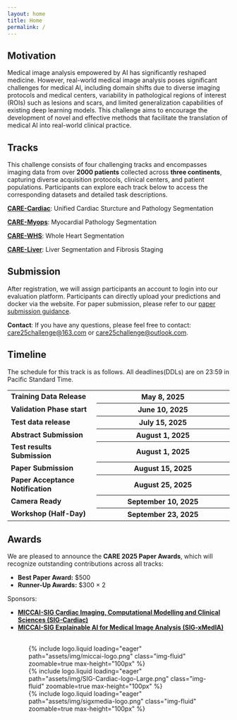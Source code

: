 ```yaml
---
layout: home
title: Home
permalink: /
---
```


## Motivation 

Medical image analysis empowered by AI has significantly reshaped medicine.  However, real-world medical image analysis poses significant challenges for medical AI, including domain shifts due to diverse imaging protocols and medical centers, variability in pathological regions of interest (ROIs) such as lesions and scars, and limited generalization capabilities of existing deep learning models. This challenge aims to encourage the development of novel and effective methods that facilitate the translation of medical AI into real-world clinical practice.



## Tracks

This challenge consists of four challenging tracks and encompasses imaging data from over **2000 patients** collected across **three continents**, capturing diverse acquisition protocols, clinical centers, and patient populations.  Participants can explore each track below to access the corresponding datasets and detailed task descriptions.

[**<u>CARE-Cardiac</u>**](/care_2025/track1): Unified Cardiac Sturcture and Pathology Segmentation 

[**<u>CARE-Myops</u>**](/care_2025/track2): Myocardial Pathology Segmentation

[**<u>CARE-WHS</u>**](/care_2025/track3): Whole Heart Segmentation 

[**<u>CARE-Liver</u>**](/care_2025/track4): Liver Segmentation and Fibrosis Staging



## Submission 

After registration, we will assign participants an account to login into our evaluation platform. Participants can directly upload your predictions and docker via the website. For paper submission, please refer to our [paper submission guidance](/care_2025/paper_submission).

**Contact**: If you have any questions, please feel free to contact: [care25challenge@163.com](mailto:care25challenge@163.com) or [care25challenge@outlook.com](mailto:care25challenge@outlook.com).


## Timeline

The schedule for this track is as follows. All deadlines(DDLs) are on 23:59 in Pacific Standard Time.

<table class="table table-sm table-hover border-bottom">
    <tr>
    <td class="text-left"><strong>Training Data Release</strong></td>
    <th scope="row" style="width: 60%" class="text-right"><strong>May 8, 2025</strong></th>
    </tr>
    <tr>
    <td class="text-left"><strong>Validation Phase start</strong></td>
    <th scope="row" style="width: 60%" class="text-right"><strong>June 10, 2025</strong></th>
    </tr>
    <tr>
    <td class="text-left"><strong>Test data release</strong></td>
    <th scope="row" style="width: 60%" class="text-right"><strong>July 15, 2025</strong></th>
    </tr>
    <tr>
    <td class="text-left"><strong>Abstract Submission</strong></td>
    <th scope="row" style="width: 60%" class="text-right"><strong>August 1, 2025</strong></th>
    </tr>
    <tr>
    <td class="text-left"><strong>Test results Submission</strong></td>
    <th scope="row" style="width: 60%" class="text-right"><strong>August 1, 2025</strong></th>
    </tr>
    <tr>
    <td class="text-left"><strong>Paper Submission</strong></td>
    <th scope="row" style="width: 60%" class="text-right"><strong>August 15, 2025</strong></th>
    </tr>
    <tr>
    <td class="text-left"><strong>Paper Acceptance Notification</strong></td>
    <th scope="row" style="width: 60%" class="text-right"><strong>August 25, 2025</strong></th>
    </tr>
    <tr>
    <td class="text-left"><strong>Camera Ready</strong></td>
    <th scope="row" style="width: 60%" class="text-right"><strong>September 10, 2025</strong></th>
    </tr>
    <tr>
    <td class="text-left"><strong>Workshop (Half-Day)</strong></td>
    <th scope="row" style="width: 60%" class="text-right"><strong>September 23, 2025</strong></th>
    </tr>
</table>

## Awards

We are pleased to announce the **CARE 2025 Paper Awards**, which will recognize outstanding contributions across all tracks:

- **Best Paper Award:** $500
- **Runner-Up Awards:** $300 × 2

Sponsors:

- **[MICCAI-SIG Cardiac Imaging, Computational Modelling and Clinical Sciences (SIG-Cardiac)](https://miccai.org/index.php/special-interest-groups/sig-cardiac/)**
- **[MICCAI-SIG Explainable AI for Medical Image Analysis (SIG-xMedIA)](https://miccai.org/index.php/special-interest-groups/sig-xmedia/)**

<br>

<div class="d-flex justify-content-center">
  <div style="margin: 0 3rem;">
  {% include logo.liquid loading="eager" path="assets/img/miccai-logo.png" class="img-fluid" zoomable=true max-height="100px" %}
  </div>
  <div style="margin: 0 3rem;">
  {% include logo.liquid loading="eager" path="assets/img/SIG-Cardiac-logo-Large.png" class="img-fluid" zoomable=true max-height="100px" %}
  </div>
  <div style="margin: 0 3rem;">
  {% include logo.liquid loading="eager" path="assets/img/sigxmedia-logo.png" class="img-fluid" zoomable=true max-height="100px" %}
  </div>
</div>



